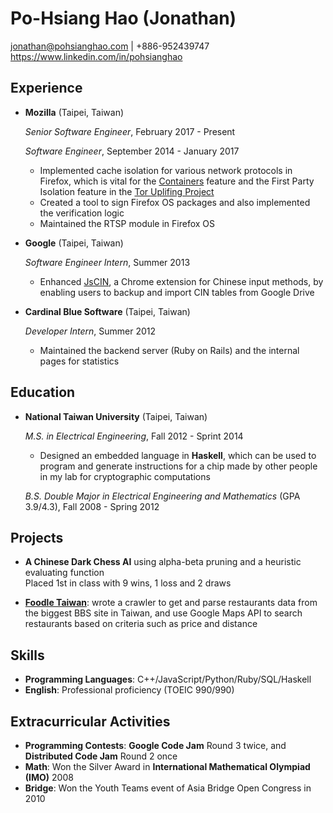 Po-Hsiang Hao (Jonathan)
===============

<jonathan@pohsianghao.com> | +886-952439747
<https://www.linkedin.com/in/pohsianghao>

Experience
---------------

-   **Mozilla** (Taipei, Taiwan)

    *Senior Software Engineer*, February 2017 - Present

    *Software Engineer*, September 2014 - January 2017

    - Implemented cache isolation for various network protocols in Firefox, which is vital for the [Containers](https://blog.mozilla.org/tanvi/2016/06/16/contextual-identities-on-the-web/) feature and the First Party Isolation feature in the [Tor Uplifing Project](https://blog.torproject.org/blog/tor-heart-firefox)
    - Created a tool to sign Firefox OS packages and also implemented the verification logic
    - Maintained the RTSP module in Firefox OS

-   **Google** (Taipei, Taiwan)

    *Software Engineer Intern*, Summer 2013

    * Enhanced [JsCIN](http://goo.gl/mwBrFT), a Chrome extension for Chinese input methods, by enabling users to backup and import CIN tables from Google Drive

-   **Cardinal Blue Software** (Taipei, Taiwan)

    *Developer Intern*, Summer 2012

    - Maintained the backend server (Ruby on Rails) and the internal pages for statistics

Education
---------

-   **National Taiwan University** (Taipei, Taiwan)

    *M.S. in Electrical Engineering*, Fall 2012 - Sprint 2014
    - Designed an embedded language in **Haskell**, which can be used to program and generate instructions for a chip made by other people in my lab for cryptographic computations

    *B.S. Double Major in Electrical Engineering and Mathematics* (GPA 3.9/4.3), Fall 2008 - Spring 2012


Projects
--------

- **A Chinese Dark Chess AI** using alpha-beta pruning and a heuristic evaluating function\
  Placed 1st in class with 9 wins, 1 loss and 2 draws

- [**Foodle Taiwan**](https://foodletaiwan.appspot.com/): wrote a crawler to get and parse restaurants data from the biggest BBS site in Taiwan, and use Google Maps API to search restaurants based on criteria such as price and distance



Skills
------

* **Programming Languages**: C++/JavaScript/Python/Ruby/SQL/Haskell
* **English**: Professional proficiency (TOEIC 990/990)


Extracurricular Activities
--------------------------

- **Programming Contests**: **Google Code Jam** Round 3 twice, and **Distributed Code Jam** Round 2 once
- **Math**: Won the Silver Award in **International Mathematical Olympiad (IMO)** 2008
- **Bridge**: Won the Youth Teams event of Asia Bridge Open Congress in 2010
